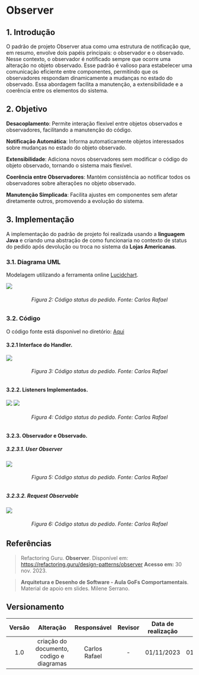 # Observer

## 1. Introdução

O padrão de projeto Observer atua como uma estrutura de notificação que, em resumo, envolve dois papéis principais: o observador e o observado. Nesse contexto, o observador é notificado sempre que ocorre uma alteração no objeto observado. Esse padrão é valioso para estabelecer uma comunicação eficiente entre componentes, permitindo que os observadores respondam dinamicamente a mudanças no estado do observado. Essa abordagem facilita a manutenção, a extensibilidade e a coerência entre os elementos do sistema.

## 2. Objetivo

**Desacoplamento**: Permite interação flexível entre objetos observados e observadores, facilitando a manutenção do código.

**Notificação Automática**: Informa automaticamente objetos interessados sobre mudanças no estado do objeto observado.

**Extensibilidade**: Adiciona novos observadores sem modificar o código do objeto observado, tornando o sistema mais flexível.

**Coerência entre Observadores**: Mantém consistência ao notificar todos os observadores sobre alterações no objeto observado.

**Manutenção Simplicada**: Facilita ajustes em componentes sem afetar diretamente outros, promovendo a evolução do sistema.

## 3. Implementação

A implementação do padrão de projeto foi realizada usando a **linguagem Java** e criando uma abstração de como funcionaria no contexto de status do pedido após devolução ou troca no sistema da **Lojas Americanas**.

### 3.1. Diagrama UML

Modelagem utilizando a ferramenta online [Lucidchart](https://www.lucidchart.com/pages/).

![](../Assets/PadroesProjeto/Observer/observer_diagram.png)

<h6 align = "center">Figura 2: Código status do pedido. Fonte: Carlos Rafael</h6>

### 3.2. Código

O código fonte está disponivel no diretório: [Aqui](../../Code/Observer/Main.java)

#### 3.2.1 Interface do Handler.

![](../Assets/PadroesProjeto/Observer/handler.png)

<h6 align = "center">Figura 3: Código status do pedido. Fonte: Carlos Rafael</h6>

#### 3.2.2. Listeners Implementados.

![](../Assets/PadroesProjeto/Observer/paymentApproved.png)
![](../Assets/PadroesProjeto/Observer/Transport.png)

<h6 align = "center">Figura 4: Código status do pedido. Fonte: Carlos Rafael</h6>

#### 3.2.3. Observador e Observado.

##### 3.2.3.1. User Observer

![](../Assets/PadroesProjeto//Observer/userObserver.png)

<h6 align = "center">Figura 5: Código status do pedido. Fonte: Carlos Rafael</h6>

##### 3.2.3.2. Request Observable

![](../Assets/PadroesProjeto//Observer/requestObserver.png)

<h6 align = "center">Figura 6: Código status do pedido. Fonte: Carlos Rafael</h6>

## Referências

> Refactoring Guru. **Observer**. Disponível em: https://refactoring.guru/design-patterns/observer **Acesso em:** 30 nov. 2023.

> **Arquitetura e Desenho de Software - Aula GoFs Comportamentais**. Material de apoio em slides. Milene Serrano.

## Versionamento

| Versão |                Alteração                 |  Responsável  | Revisor | Data de realização | Data de revisão |
| :----: | :--------------------------------------: | :-----------: | :-----: | :----------------: | :-------------: |
|  1.0   | criação do documento, codigo e diagramas | Carlos Rafael |    -    |     01/11/2023     |   01/11/2023    |
